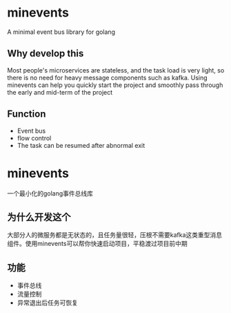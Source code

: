 # minevents
A minimal event bus library for golang

## Why develop this
Most people's microservices are stateless, and the task load is very light, so there is no need for heavy message components such as kafka. Using minevents can help you quickly start the project and smoothly pass through the early and mid-term of the project

## Function
- Event bus
- flow control
- The task can be resumed after abnormal exit


# minevents
一个最小化的golang事件总线库

## 为什么开发这个
大部分人的微服务都是无状态的，且任务量很轻，压根不需要kafka这类重型消息组件。使用minevents可以帮你快速启动项目，平稳渡过项目前中期

## 功能
- 事件总线
- 流量控制
- 异常退出后任务可恢复